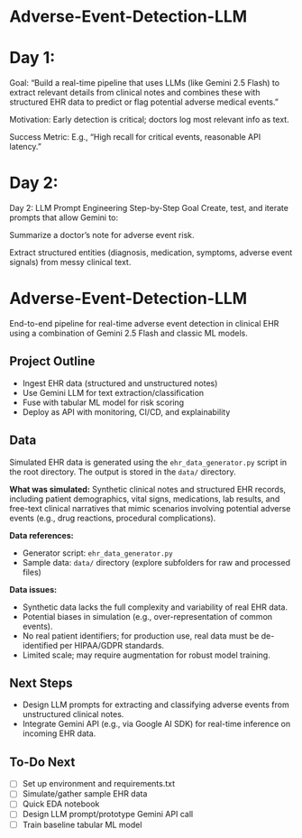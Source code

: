 # Adverse-Event-Detection-LLM
# Day 1:

Goal: “Build a real-time pipeline that uses LLMs (like Gemini 2.5 Flash) to extract relevant details from clinical notes and combines these with structured EHR data to predict or flag potential adverse medical events.”

Motivation: Early detection is critical; doctors log most relevant info as text.

Success Metric: E.g., “High recall for critical events, reasonable API latency.”

# Day 2:
Day 2: LLM Prompt Engineering Step-by-Step
Goal
Create, test, and iterate prompts that allow Gemini to:

Summarize a doctor’s note for adverse event risk.

Extract structured entities (diagnosis, medication, symptoms, adverse event signals) from messy clinical text.

# Adverse-Event-Detection-LLM
End-to-end pipeline for real-time adverse event detection in clinical EHR using a combination of Gemini 2.5 Flash and classic ML models.

## Project Outline
- Ingest EHR data (structured and unstructured notes)
- Use Gemini LLM for text extraction/classification
- Fuse with tabular ML model for risk scoring
- Deploy as API with monitoring, CI/CD, and explainability

## Data

Simulated EHR data is generated using the `ehr_data_generator.py` script in the root directory. The output is stored in the `data/` directory.

**What was simulated:** Synthetic clinical notes and structured EHR records, including patient demographics, vital signs, medications, lab results, and free-text clinical narratives that mimic scenarios involving potential adverse events (e.g., drug reactions, procedural complications).

**Data references:** 
- Generator script: `ehr_data_generator.py`
- Sample data: `data/` directory (explore subfolders for raw and processed files)

**Data issues:**
- Synthetic data lacks the full complexity and variability of real EHR data.
- Potential biases in simulation (e.g., over-representation of common events).
- No real patient identifiers; for production use, real data must be de-identified per HIPAA/GDPR standards.
- Limited scale; may require augmentation for robust model training.

## Next Steps
- Design LLM prompts for extracting and classifying adverse events from unstructured clinical notes.
- Integrate Gemini API (e.g., via Google AI SDK) for real-time inference on incoming EHR data.

## To-Do Next
- [ ] Set up environment and requirements.txt
- [ ] Simulate/gather sample EHR data
- [ ] Quick EDA notebook
- [ ] Design LLM prompt/prototype Gemini API call
- [ ] Train baseline tabular ML model
